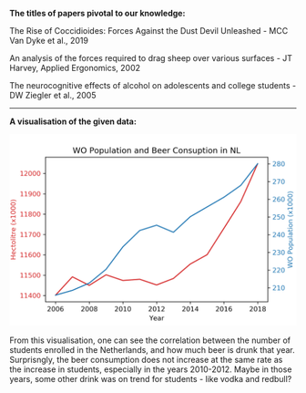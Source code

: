 **The titles of papers pivotal to our knowledge:**

The Rise of Coccidioides: Forces Against the Dust Devil Unleashed - MCC Van Dyke et al., 2019


An analysis of the forces required to drag sheep over various surfaces - JT Harvey, Applied Ergonomics, 2002


The neurocognitive effects of alcohol on adolescents and college students - DW Ziegler et al., 2005

***

**A visualisation of the given data:**

![](github.png)

From this visualisation, one can see the correlation between the number of students enrolled in the Netherlands, and how much beer is drunk that year. 
Surprisngly, the beer consumption does not increase at the same rate as the increase in students, especially in the years 2010-2012. Maybe in those years, some other drink was on trend for students - like vodka and redbull?
